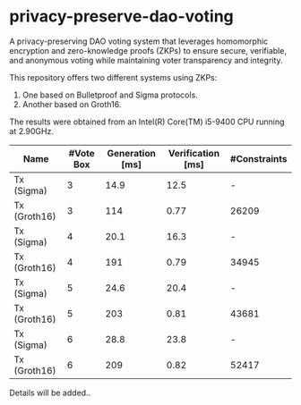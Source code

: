 # privacy-preserve-dao-voting
A privacy-preserving DAO voting system that leverages homomorphic encryption and zero-knowledge proofs (ZKPs) to ensure secure, verifiable, and anonymous voting while maintaining voter transparency and integrity.  

This repository offers two different systems using ZKPs:
1. One based on Bulletproof and Sigma protocols.
2. Another based on Groth16.

The results were obtained from an Intel(R) Core(TM) i5-9400 CPU running at 2.90GHz.

| **Name**     | **#Vote Box** | **Generation [ms]** | **Verification [ms]** | **#Constraints** |
|--------------|---------------|---------------------|-----------------------|------------------|
| Tx (Sigma)   | 3             | 14.9                | 12.5                  | -                |
| Tx (Groth16) | 3             | 114                 | 0.77                  | 26209            |
| Tx (Sigma)   | 4             | 20.1                | 16.3                  | -                |
| Tx (Groth16) | 4             | 191                 | 0.79                  | 34945            |
| Tx (Sigma)   | 5             | 24.6                | 20.4                  | -                |
| Tx (Groth16) | 5             | 203                 | 0.81                  | 43681            |
| Tx (Sigma)   | 6             | 28.8                | 23.8                  | -                |
| Tx (Groth16) | 6             | 209                 | 0.82                  | 52417            |

Details will be added..